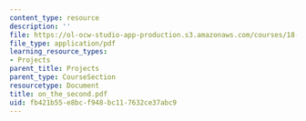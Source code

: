 ```yaml
---
content_type: resource
description: ''
file: https://ol-ocw-studio-app-production.s3.amazonaws.com/courses/18-996-random-matrix-theory-and-its-applications-spring-2004/fb421b55e8bcf948bc117632ce37abc9_on_the_second.pdf
file_type: application/pdf
learning_resource_types:
- Projects
parent_title: Projects
parent_type: CourseSection
resourcetype: Document
title: on_the_second.pdf
uid: fb421b55-e8bc-f948-bc11-7632ce37abc9
---
```

